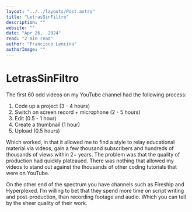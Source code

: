 ```yaml
---
layout: "../../layouts/Post.astro"
title: "LetrasSinFiltro"
description: ""
website: ""
date: "Apr 26,  2024"
read: "2 min read"
author: "Francisco Lencina"
authorImage: ""
---
```


# LetrasSinFiltro

The first 60 odd videos on my YouTube channel had the following process:

1. Code up a project (3 - 4 hours)
2. Switch on screen record + microphone (2 - 5 hours)
3. Edit (0.5 - 1 hour)
4. Create a thumbnail (1 hour)
5. Upload (0.5 hours)

Which worked, in that it allowed me to find a style to relay educational material via videos, gain a few thousand subscribers and hundreds of thousands of views within 2+ years. The problem was that the quality of production had quickly plateaued. There was nothing that allowed my videos to stand out against the thousands of other coding tutorials that were on YouTube.

On the other end of the spectrum you have channels such as Fireship and Hyperplexed. I’m willing to bet that they spend more time on script writing and post-production, than recording footage and audio. Which you can tell by the sheer quality of their work.
